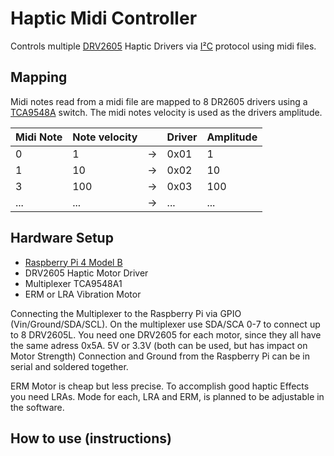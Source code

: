 # Haptic Midi Controller

Controls multiple [DRV2605](http://www.ti.com/lit/ds/symlink/drv2605.pdf) Haptic Drivers via [I²C](https://en.wikipedia.org/wiki/I%C2%B2C) protocol using midi files.

## Mapping
Midi notes read from a midi file are mapped to 8 DR2605 drivers using a [TCA9548A](http://www.ti.com/lit/ds/symlink/tca9548a.pdf) switch.
The midi notes velocity is used as the drivers amplitude.

| Midi Note | Note velocity |    |  Driver | Amplitude |
|-----------|---------------|----|---------|-----------|
|     0     |       1       | -> |  0x01   |     1     |
|     1     |       10      | -> |  0x02   |     10    |
|     3     |      100      | -> |  0x03   |    100    |
|     ...   |      ...      | -> |  ...    |    ...    |


## Hardware Setup
   * [Raspberry Pi 4 Model B](https://www.raspberrypi.org/)
   * DRV2605 Haptic Motor Driver
   * Multiplexer TCA9548A1
   * ERM or LRA Vibration Motor
   
   Connecting the Multiplexer to the Raspberry Pi via GPIO (Vin/Ground/SDA/SCL). On the multiplexer use SDA/SCA 0-7 to connect up to 8 DRV2605L. You need one DRV2605 for each motor, since they all have the same adress 0x5A. 5V or 3.3V (both can be used, but has impact on Motor Strength) Connection and Ground from the Raspberry Pi can be in serial and soldered together. 
   
   ERM Motor is cheap but less precise. To accomplish good haptic Effects you need LRAs. Mode for each, LRA and ERM, is planned to be adjustable in the software.
## How to use (instructions)